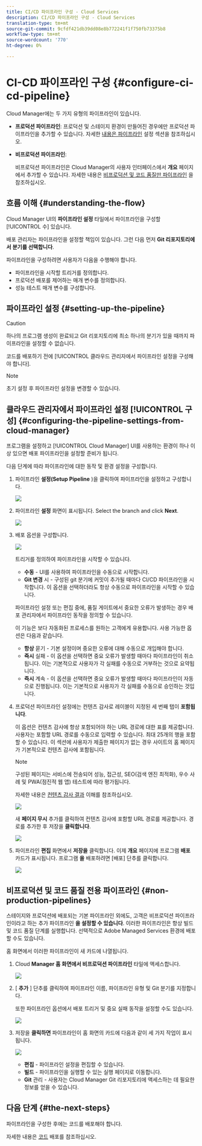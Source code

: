 ```yaml
---
title: CI/CD 파이프라인 구성 - Cloud Services
description: CI/CD 파이프라인 구성 - Cloud Services
translation-type: tm+mt
source-git-commit: 9cfdf421db39dd08e8b772241f1f750fb73375b8
workflow-type: tm+mt
source-wordcount: '770'
ht-degree: 0%

---
```



# CI-CD 파이프라인 구성 {#configure-ci-cd-pipeline}

Cloud Manager에는 두 가지 유형의 파이프라인이 있습니다.

* **프로덕션 파이프라인**:
프로덕션 및 스테이지 환경이 만들어진 경우에만 프로덕션 파이프라인을 추가할 수 있습니다. 자세한 [내용은 파이프라인](configure-pipeline.md#setting-up-the-pipeline) 설정 섹션을 참조하십시오.

* **비프로덕션 파이프라인**:

   비프로덕션 파이프라인은 Cloud Manager의 사용자 인터페이스에서 **개요** 페이지에서 추가할 수 있습니다. 자세한 내용은 [비프로덕션 및 코드 품질만 파이프라인](configure-pipeline.md#non-production-pipelines) 을 참조하십시오.

## 흐름 이해 {#understanding-the-flow}

Cloud Manager UI의 **파이프라인 설정** 타일에서 파이프라인을 구성할 [!UICONTROL 수] 있습니다.

배포 관리자는 파이프라인을 설정할 책임이 있습니다. 그런 다음 먼저 **Git 리포지토리에서 분기를 선택합니다**.

파이프라인을 구성하려면 사용자가 다음을 수행해야 합니다.

* 파이프라인을 시작할 트리거를 정의합니다.
* 프로덕션 배포를 제어하는 매개 변수를 정의합니다.
* 성능 테스트 매개 변수를 구성합니다.

## 파이프라인 설정 {#setting-up-the-pipeline}

>[!CAUTION]
>
>하나의 프로그램 생성이 완료되고 Git 리포지토리에 최소 하나의 분기가 있을 때까지 파이프라인을 설정할 수 없습니다.

코드를 배포하기 전에 [!UICONTROL 클라우드 관리자에서 파이프라인 설정을 구성해야 합니다].

>[!NOTE]
>
>초기 설정 후 파이프라인 설정을 변경할 수 있습니다.

## 클라우드 관리자에서 파이프라인 설정 [!UICONTROL 구성] {#configuring-the-pipeline-settings-from-cloud-manager}

프로그램을 설정하고 [!UICONTROL Cloud Manager] UI를 사용하는 환경이 하나 이상 있으면 배포 파이프라인을 설정할 준비가 됩니다.

다음 단계에 따라 파이프라인에 대한 동작 및 환경 설정을 구성합니다.

1. 파이프라인 **설정(Setup Pipeline** )을 클릭하여 파이프라인을 설정하고 구성합니다.

   ![](assets/set-up-pipeline1.png)

1. 파이프라인 **설정** 화면이 표시됩니다. Select the branch and click **Next**.

   ![](assets/setup-pipeline-1.png)

1. 배포 옵션을 구성합니다.

   ![](assets/setup-pipeline-2.png)

   트리거를 정의하여 파이프라인을 시작할 수 있습니다.

   * **수동** - UI를 사용하여 파이프라인을 수동으로 시작합니다.
   * **Git 변경** 시 - 구성된 git 분기에 커밋이 추가될 때마다 CI/CD 파이프라인을 시작합니다. 이 옵션을 선택하더라도 항상 수동으로 파이프라인을 시작할 수 있습니다.

   파이프라인 설정 또는 편집 중에, 품질 게이트에서 중요한 오류가 발생하는 경우 배포 관리자에서 파이프라인 동작을 정의할 수 있습니다.

   이 기능은 보다 자동화된 프로세스를 원하는 고객에게 유용합니다. 사용 가능한 옵션은 다음과 같습니다.

   * **항상** 묻기 - 기본 설정이며 중요한 오류에 대해 수동으로 개입해야 합니다.
   * **즉시** 실패 - 이 옵션을 선택하면 중요 오류가 발생할 때마다 파이프라인이 취소됩니다. 이는 기본적으로 사용자가 각 실패를 수동으로 거부하는 것으로 요약됩니다.
   * **즉시** 계속 - 이 옵션을 선택하면 중요 오류가 발생할 때마다 파이프라인이 자동으로 진행됩니다. 이는 기본적으로 사용자가 각 실패를 수동으로 승인하는 것입니다.


1. 프로덕션 파이프라인 설정에는 컨텐츠 감사로 레이블이 지정된 세 번째 탭이 **포함됩니다**.

   이 옵션은 컨텐츠 감사에 항상 포함되어야 하는 URL 경로에 대한 표를 제공합니다. 사용자는 포함할 URL 경로를 수동으로 입력할 수 있습니다. 최대 25개의 행을 포함할 수 있습니다. 이 섹션에 사용자가 제출한 페이지가 없는 경우 사이트의 홈 페이지가 기본적으로 컨텐츠 감사에 포함됩니다.

   >[!NOTE]
   > 구성된 페이지는 서비스에 전송되어 성능, 접근성, SEO(검색 엔진 최적화), 우수 사례 및 PWA(점진적 웹 앱) 테스트에 따라 평가됩니다.

   자세한 내용은 [컨텐츠 감사 결과](/help/implementing/developing/introduction/understand-test-results.md#content-audit-testing) 이해를 참조하십시오.

   ![](assets/content-audit-1.png)

   새 **페이지 무시** 추가를 클릭하여 컨텐츠 감사에 포함할 URL 경로를 제공합니다. 경로를 추가한 후 저장을 **클릭합니다**.

   ![](assets/content-audit-2.png)

1. 파이프라인 **편집** 화면에서 **저장을** 클릭합니다. 이제 **개요** 페이지에 프로그램 **배포** 카드가 표시됩니다. 프로그램 **을** 배포하려면 [배포] 단추를 클릭합니다.

   ![](assets/configure-pipeline5.png)


## 비프로덕션 및 코드 품질 전용 파이프라인 {#non-production-pipelines}

스테이지와 프로덕션에 배포되는 기본 파이프라인 외에도, 고객은 비프로덕션 파이프라인이라고 하는 추가 파이프라인 **을 설정할 수 있습니다**. 이러한 파이프라인은 항상 빌드 및 코드 품질 단계를 실행합니다. 선택적으로 Adobe Managed Services 환경에 배포할 수도 있습니다.

홈 화면에서 이러한 파이프라인이 새 카드에 나열됩니다.

1. Cloud **Manager 홈 화면에서 비프로덕션 파이프라인** 타일에 액세스합니다.

   ![](assets/configure-pipeline6.png)

1. [ **추가** ] 단추를 클릭하여 파이프라인 이름, 파이프라인 유형 및 Git 분기를 지정합니다.

   또한 파이프라인 옵션에서 배포 트리거 및 중요 실패 동작을 설정할 수도 있습니다.

   ![](assets/non-prod-pipe1.png)

1. 저장을 **클릭하면** 파이프라인이 홈 화면의 카드에 다음과 같이 세 가지 작업이 표시됩니다.

   ![](assets/configure-pipeline8.png)

   * **편집** - 파이프라인 설정을 편집할 수 있습니다.
   * **빌드** - 파이프라인을 실행할 수 있는 실행 페이지로 이동합니다.
   * **Git** 관리 - 사용자는 Cloud Manager Git 리포지토리에 액세스하는 데 필요한 정보를 얻을 수 있습니다.

## 다음 단계 {#the-next-steps}

파이프라인을 구성한 후에는 코드를 배포해야 합니다.

자세한 내용은 [코드](deploy-code.md) 배포를 참조하십시오.
